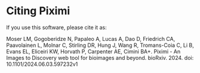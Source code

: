 # Citing Piximi

If you use this software, please cite it as:

Moser LM, Gogoberidze N, Papaleo A, Lucas A, Dao D, Friedrich CA, Paavolainen L, Molnar C, Stirling DR, Hung J, Wang R, Tromans-Coia C, Li B, Evans EL, Eliceiri KW, Horvath P, Carpenter AE, Cimini BA+. Piximi - An Images to Discovery web tool for bioimages and beyond. bioRxiv. 2024. doi: 10.1101/2024.06.03.597232v1

